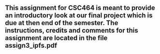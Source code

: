 
## This assignment for CSC464 is meant to provide an introductory look at our final project which is due at then end of the semester. The instructions, credits and comments for this assignment are located in the file assign3_ipfs.pdf 